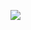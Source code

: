 ![](https://cdn.discordapp.com/attachments/1276188873755594815/1294370190791938058/9723bfe6bfb903cfcecacc3b80b38900.jpg?ex=670ac3ad&is=6709722d&hm=aa5a508a6663112763309338c66dd01e40545094eb262cce19eae49eb4bbd085&)
